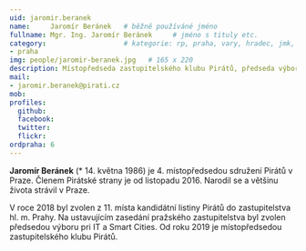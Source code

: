 ```yaml
---
uid: jaromir.beranek
name:     Jaromír Beránek  	# běžně používáné jméno
fullname: Mgr. Ing. Jaromír Beránek 	# jméno s tituly etc.
category:                 	# kategorie: rp, praha, vary, hradec, jmk, senat
- praha
img: people/jaromir-beranek.jpg   # 165 x 220
description: Místopředseda zastupitelského klubu Pirátů, předseda výboru pro IT a Smart Cities           	# kratký popis, max 160 znaků
mail:
- jaromir.beranek@pirati.cz
mob:			  
profiles:
  github:                 
  facebook: 		  
  twitter: 		  
  flickr:     		  
ordpraha: 6
---
```


**Jaromír Beránek** (* 14. května 1986) je 4. místopředsedou sdružení Pirátů v Praze. Členem Pirátské strany je od listopadu 2016. Narodil se a většinu života strávil v Praze.

V roce 2018 byl zvolen z 11. místa kandidátní listiny Pirátů do zastupitelstva hl. m. Prahy. Na ustavujícím zasedání pražského zastupitelstva byl zvolen předsedou výboru pri IT a Smart Cities. Od roku 2019 je místopředsedou zastupitelského klubu Pirátů.

